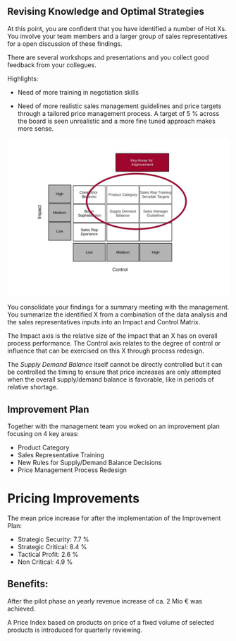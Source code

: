## Revising Knowledge and Optimal Strategies


At this point, you are confident that you have identified a number of Hot Xs. 
You involve your team members and a larger group of sales representatives for a open discussion of these findings.

There are several workshops and presentations and you collect good feedback from your collegues. 

Highlights:

- Need of more training in negotiation skills

- Need of more realistic sales management guidelines and price targets through a tailored price management process. A target of 5 % across the board is seen unrealistic and a more fine tuned approach makes more sense. 


![Improvement](./assets/Areas_Improvement.jpg)



You consolidate your findings for a summary meeting with the management. You summarize the identified X from a combination of the data analysis and the sales representatives inputs into an Impact and Control Matrix.

The Impact axis is the relative size of the impact that an X has on overall process performance.
The Control axis relates to the degree of control or influence that can be exercised on this X through process redesign.

The *Supply Demand Balance* itself cannot be directly controlled but it can be controlled the timing to ensure that price increases are only attempted when the overall supply/demand balance is favorable, like in periods of relative shortage.


## Improvement Plan

Together with the management team you woked on an improvement plan focusing on 4 key areas:

- Product Category
- Sales Representative Training
- New Rules for Supply/Demand Balance Decisions
- Price Management Process Redesign




# Pricing Improvements

The mean price increase for after the implementation of the Improvement Plan:

- Strategic Security: 7.7 %
- Strategic Critical: 8.4 %
- Tactical Profit: 2.6 %
- Non Critical: 4.9 %

## Benefits:

After the pilot phase an yearly revenue increase of ca. 2 Mio € was achieved. 

A Price Index based on products on price of a fixed volume of selected products is introduced for quarterly reviewing.








